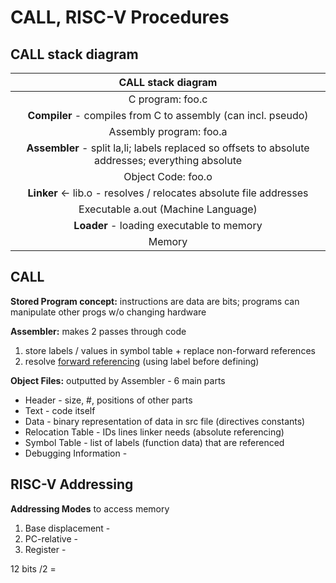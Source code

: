  # CALL, RISC-V Procedures

## CALL stack diagram

|                      CALL stack diagram                      |
| :----------------------------------------------------------: |
|                       C program: foo.c                       |
| **Compiler** - compiles from C to assembly (can incl. pseudo) |
|                   Assembly program: foo.a                    |
| **Assembler** - split la,li; labels replaced so offsets to absolute addresses; everything absolute |
|                      Object Code: foo.o                      |
| **Linker** ← lib.o - resolves / relocates absolute file addresses |
|             Executable a.out (Machine Language)              |
|          **Loader** - loading executable to memory           |
|                            Memory                            |

## CALL

**Stored Program concept:** instructions are data are bits; programs can manipulate other progs w/o changing hardware

**Assembler:** makes 2 passes through code

1. store labels / values in symbol table + replace non-forward references
2. resolve <u>forward referencing</u> (using label before defining)

**Object Files:** outputted by Assembler - 6 main parts

- Header - size, #, positions of other parts
- Text - code itself
- Data - binary representation of data in src file (directives constants)
- Relocation Table - IDs lines linker needs (absolute referencing)
- Symbol Table - list of labels (function data) that are referenced
- Debugging Information - 

## RISC-V Addressing

**Addressing Modes** to access memory

1. Base displacement - 
2. PC-relative - 
3. Register - 

12 bits /2 =
